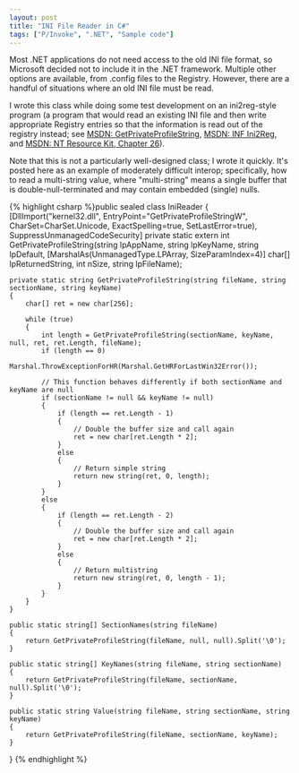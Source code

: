 ```yaml
---
layout: post
title: "INI File Reader in C#"
tags: ["P/Invoke", ".NET", "Sample code"]
---
```



Most .NET applications do not need access to the old INI file format, so Microsoft decided not to include it in the .NET framework. Multiple other options are available, from .config files to the Registry. However, there are a handful of situations where an old INI file must be read.





I wrote this class while doing some test development on an ini2reg-style program (a program that would read an existing INI file and then write appropriate Registry entries so that the information is read out of the registry instead; see [MSDN: GetPrivateProfileString](http://msdn.microsoft.com/en-us/library/ms724353(VS.85).aspx), [MSDN: INF Ini2Reg](http://msdn.microsoft.com/en-us/library/ms794363.aspx), and [MSDN: NT Resource Kit, Chapter 26](http://technet.microsoft.com/en-us/library/cc722567.aspx)).





Note that this is not a particularly well-designed class; I wrote it quickly. It's posted here as an example of moderately difficult interop; specifically, how to read a multi-string value, where "multi-string" means a single buffer that is double-null-terminated and may contain embedded (single) nulls.



{% highlight csharp %}public sealed class IniReader
{
    [DllImport("kernel32.dll", EntryPoint="GetPrivateProfileStringW", CharSet=CharSet.Unicode, ExactSpelling=true, SetLastError=true), SuppressUnmanagedCodeSecurity]
    private static extern int GetPrivateProfileString(string lpAppName, string lpKeyName, string lpDefault,
        [MarshalAs(UnmanagedType.LPArray, SizeParamIndex=4)] char[] lpReturnedString, int nSize, string lpFileName);
 
    private static string GetPrivateProfileString(string fileName, string sectionName, string keyName)
    {
        char[] ret = new char[256];
 
        while (true)
        {
            int length = GetPrivateProfileString(sectionName, keyName, null, ret, ret.Length, fileName);
            if (length == 0)
                Marshal.ThrowExceptionForHR(Marshal.GetHRForLastWin32Error());
 
            // This function behaves differently if both sectionName and keyName are null
            if (sectionName != null && keyName != null)
            {
                if (length == ret.Length - 1)
                {
                    // Double the buffer size and call again
                    ret = new char[ret.Length * 2];
                }
                else
                {
                    // Return simple string
                    return new string(ret, 0, length);
                }
            }
            else
            {
                if (length == ret.Length - 2)
                {
                    // Double the buffer size and call again
                    ret = new char[ret.Length * 2];
                }
                else
                {
                    // Return multistring
                    return new string(ret, 0, length - 1);
                }
            }
        }
    }
 
    public static string[] SectionNames(string fileName)
    {
        return GetPrivateProfileString(fileName, null, null).Split('\0');
    }
 
    public static string[] KeyNames(string fileName, string sectionName)
    {
        return GetPrivateProfileString(fileName, sectionName, null).Split('\0');
    }
 
    public static string Value(string fileName, string sectionName, string keyName)
    {
        return GetPrivateProfileString(fileName, sectionName, keyName);
    }
}
{% endhighlight %}